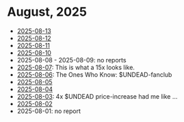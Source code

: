 # August, 2025

* [2025-08-13](13)
* [2025-08-12](12)
* [2025-08-11](11)
* [2025-08-10](10)
* 2025-08-08 - 2025-08-09: no reports
* [2025-08-07](07): This is what a 15x looks like.
* [2025-08-06](06): The Ones Who Know: $UNDEAD-fanclub
* [2025-08-05](05)
* [2025-08-04](04)
* [2025-08-03](03): 4x $UNDEAD price-increase had me like ...
* [2025-08-02](02)
* 2025-08-01: no report

